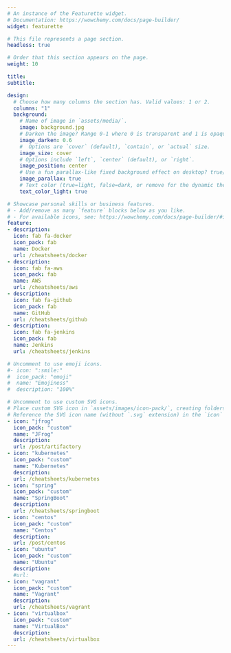 ```yaml
---
# An instance of the Featurette widget.
# Documentation: https://wowchemy.com/docs/page-builder/
widget: featurette

# This file represents a page section.
headless: true

# Order that this section appears on the page.
weight: 10

title:
subtitle:

design:
  # Choose how many columns the section has. Valid values: 1 or 2.
  columns: "1"
  background:
    # Name of image in `assets/media/`.
    image: background.jpg
    # Darken the image? Range 0-1 where 0 is transparent and 1 is opaque.
    image_darken: 0.6
    #  Options are `cover` (default), `contain`, or `actual` size.
    image_size: cover
    # Options include `left`, `center` (default), or `right`.
    image_position: center
    # Use a fun parallax-like fixed background effect on desktop? true/false
    image_parallax: true
    # Text color (true=light, false=dark, or remove for the dynamic theme color).
    text_color_light: true

# Showcase personal skills or business features.
# - Add/remove as many `feature` blocks below as you like.
# - For available icons, see: https://wowchemy.com/docs/page-builder/#icons
feature:
- description:
  icon: fab fa-docker
  icon_pack: fab
  name: Docker
  url: /cheatsheets/docker
- description:
  icon: fab fa-aws
  icon_pack: fab
  name: AWS
  url: /cheatsheets/aws
- description:
  icon: fab fa-github
  icon_pack: fab
  name: GitHub
  url: /cheatsheets/github
- description:
  icon: fab fa-jenkins
  icon_pack: fab
  name: Jenkins
  url: /cheatsheets/jenkins

# Uncomment to use emoji icons.
#- icon: ":smile:"
#  icon_pack: "emoji"
#  name: "Emojiness"
#  description: "100%"  

# Uncomment to use custom SVG icons.
# Place custom SVG icon in `assets/images/icon-pack/`, creating folders if necessary.
# Reference the SVG icon name (without `.svg` extension) in the `icon` field.
- icon: "jfrog"
  icon_pack: "custom"
  name: "JFrog"
  description:
  url: /post/artifactory
- icon: "kubernetes"
  icon_pack: "custom"
  name: "Kubernetes"
  description:
  url: /cheatsheets/kubernetes
- icon: "spring"
  icon_pack: "custom"
  name: "SpringBoot"
  description:
  url: /cheatsheets/springboot
- icon: "centos"
  icon_pack: "custom"
  name: "Centos"
  description:
  url: /post/centos
- icon: "ubuntu"
  icon_pack: "custom"
  name: "Ubuntu"
  description:
  #url:
- icon: "vagrant"
  icon_pack: "custom"
  name: "Vagrant"
  description:
  url: /cheatsheets/vagrant
- icon: "virtualbox"
  icon_pack: "custom"
  name: "VirtualBox"
  description:
  url: /cheatsheets/virtualbox
---
```

